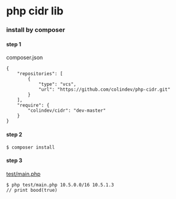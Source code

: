 # php cidr lib

### install by composer

#### step 1
composer.json

```
{
    "repositories": [
        {
            "type": "vcs",
            "url": "https://github.com/colindev/php-cidr.git"
        }
    ],
    "require": {
        "colindev/cidr": "dev-master"
    }
}
```

#### step 2

```
$ composer install
```

#### step 3

[test/main.php](test/main.php)

```
$ php test/main.php 10.5.0.0/16 10.5.1.3
// print bood(true)
```
